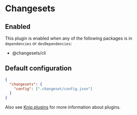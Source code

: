 # Changesets

## Enabled

This plugin is enabled when any of the following packages is in `dependencies` or `devDependencies`:

- @changesets/cli

## Default configuration

```json
{
  "changesets": {
    "config": [".changeset/config.json"]
  }
}
```

Also see [Knip plugins](https://github.com/webpro/knip/blob/next/README.md#plugins) for more information about plugins.
